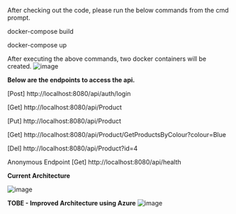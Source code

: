 After checking out the code, please run the below commands from the cmd prompt.

docker-compose build

docker-compose up

After executing the above commands, two docker containers will be created.
![image](https://github.com/user-attachments/assets/00abeab3-e153-4093-9daa-d1da42358a59)

**Below are the endpoints to access the api.**

[Post] http://localhost:8080/api/auth/login

[Get] http://localhost:8080/api/Product

[Put] http://localhost:8080/api/Product

[Get] http://localhost:8080/api/Product/GetProductsByColour?colour=Blue

[Del] http://localhost:8080/api/Product?id=4

Anonymous Endpoint
[Get] http://localhost:8080/api/health

**Current Architecture**

![image](https://github.com/user-attachments/assets/fc2668f8-62f2-4e77-a47c-c019be64f706)

**TOBE - Improved Architecture using Azure**
![image](https://github.com/user-attachments/assets/0dd248e3-ae04-4d5d-b6c3-a5c223aac591)

